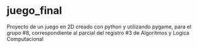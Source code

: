 # juego_final
Proyecto de un juego en 2D creado con python y utilizando pygame, para el grupo #8, correspondiente al parcial del registro #3 de Algoritmos y Logica Computacional
